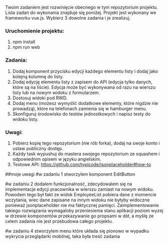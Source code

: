 Twoim zadaniem jest rozwinięcie obecnego w tym repozytorium projektu. Lista zadań do wykonania znajduje się poniżej.
Projekt jest wykonany we frameworku vue.js.
Wybierz 3 dowolne zadania i je zrealizuj.

### Uruchomienie projektu:
1. npm install
1. npm run web

### Zadania:
1. Dodaj komponent przycisku edycji każdego elementu listy i dodaj jako kolejną kolumnę do listy.
1. Dodaj edycję elementu listy z zapisem do API (edycja tylko danych, które są na liście). Edycja może być wykonywana od razu na wierszu listy lub na nowym widoku z formularzem.
1. Dostosuj widoki pod RWD.
1. Dodaj menu (możesz wymyślić dodatkowe elementy, które nigdzie nie prowadzą), które na telefonach zamienia się w hamburger menu.
1. Skonfiguruj środowisko do testów jednostkowych i napisz testy do widoku listy.

### Uwagi:
1. Pobierz kopię tego repozytorium (nie rób forka), dodaj na swoje konto i ustaw publiczny dostęp.
1. Każdy task wypushuj do mastera swojego repozytorium ze squashem i odpowiednim opisem w języku angielskim.
1. Testowe API: https://github.com/typicode/jsonplaceholder#how-to



##moje uwagi
#w zadaniu 1 stworzylem komponent EditButton

#w zadaniu 2 dodalem funkcjonalność, zdecydowalem się na implementacje edycji pracownika w wierszu zamiast na nowym widoku.
Powodem tego był fakt ze widok EmployeeList pobiera dane z momencie wczytania, wiec dane zapisane na innym widoku nie byłyby widoczne ponieważ jsonplaceholder nie ma faktycznej pamięci. Zaimplementowanie takiego rozwiązania wymagaloby przeniesienia 
stanu aplikacji poziom wyzej w drzewie komponentów przekazywanie go propsami w dół, a myślę ze celem zadania nie jest przebudowa całego projektu.

#w zadaniu 4 stworzylem menu które układa się pionowo w wypadku wykrycia przeglądarki mobilnej, taka była treść zadania